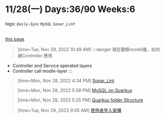 # 11/28(一) Days:36/90 Weeks:6  
###### tags: `Daily-Sync` `MySQL` `Sonar_Lint`
[this page](https://hackmd.io/@nu_qcIVMToaLLQ-6gTt93g/B1GbxY-Pi)  

>[time=Tue, Nov 29, 2022 10:48 AM]
:::danger
現在觀察model層，如何被Controller 應用
- Controller and Service sperated layers
- Controller call modle-layer
:::

>[time=Mon, Nov 28, 2022 4:34 PM]
[Sonar_Lint](https://hackmd.io/@nu_qcIVMToaLLQ-6gTt93g/S1oQOKZvo)

>[time=Mon, Nov 28, 2022 5:58 PM]
[MySQL on Quarkus](https://hackmd.io/@nu_qcIVMToaLLQ-6gTt93g/ryZtN0-ws) 

>[time=Mon, Nov 28, 2022 5:25 PM]
[Quarkus folder Structure](https://hackmd.io/@nu_qcIVMToaLLQ-6gTt93g/ByM5pxMPi)

>[time=Tue, Nov 29, 2022 9:05 AM]
[使用者登入架構](https://hackmd.io/@nu_qcIVMToaLLQ-6gTt93g/Bk_UcRGws)